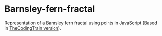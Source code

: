 # Barnsley-fern-fractal
Representation of a Barnsley fern fractal using points in JavaScript (Based in [TheCodingTrain version](https://www.youtube.com/watch?v=JFugGF1URNo)).
